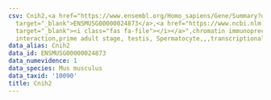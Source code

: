 ```yaml
---
csv: Cnih2,<a href="https://www.ensembl.org/Homo_sapiens/Gene/Summary?db=core;g=ENSMUSG00000024873"
  target="_blank">ENSMUSG00000024873</a>,<a href="https://www.ncbi.nlm.nih.gov/pubmed/25450459"
  target="_blank"><i class="fas fa-file"></i></a>",chromatin immunoprecipitation assay,direct
  interaction,prime adult stage, testis, Spermatocyte,,,transcriptional regulation,
data_alias: Cnih2
data_id: ENSMUSG00000024873
data_numevidence: 1
data_species: Mus musculus
data_taxid: '10090'
title: Cnih2
---
```

